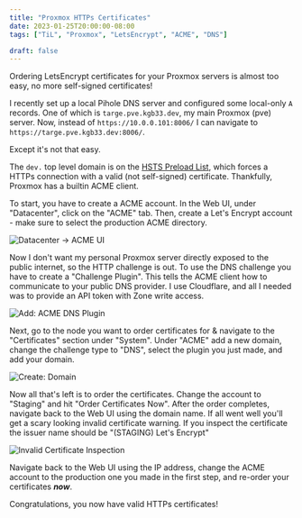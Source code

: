 ```yaml
---
title: "Proxmox HTTPs Certificates"
date: 2023-01-25T20:00:00-08:00
tags: ["TiL", "Proxmox", "LetsEncrypt", "ACME", "DNS"]

draft: false
---
```

Ordering LetsEncrypt certificates for your Proxmox servers is almost too easy,
no more self-signed certificates!

<!--more-->

I recently set up a local Pihole DNS server and configured some local-only `A`
records. One of which is `targe.pve.kgb33.dev`, my main Proxmox (pve) server.
Now, instead of `https://10.0.0.101:8006/` I can navigate to
`https://targe.pve.kgb33.dev:8006/`.


Except it's not that easy.


The `dev.` top level domain is on the [HSTS Preload
List](https://hstspreload.org/?domain=dev), which forces a HTTPs connection
with a valid (not self-signed) certificate. Thankfully, Proxmox has a builtin
ACME client.

To start, you have to create a ACME account. In the Web UI, under
"Datacenter", click on the "ACME" tab.
Then, create a Let's Encrypt account - make sure to select the production ACME directory.

![Datacenter -> ACME UI](/images/til/2023-02-25-proxmox-https-certs/datacenter-ui.png)


Now I don't want my personal Proxmox server directly exposed to the public
internet, so the HTTP challenge is out. To use the DNS challenge you have to
create a "Challenge Plugin". This tells the ACME client how to communicate to
your public DNS provider. I use Cloudflare, and all I needed was to provide an API token with Zone write access.

![Add: ACME DNS Plugin](/images/til/2023-02-25-proxmox-https-certs/add-acme-plugin.png)


Next, go to the node you want to order certificates for & navigate to the
"Certificates" section under "System". Under "ACME" add a new domain, change
the challenge type to "DNS", select the plugin you just made, and add your
domain.

![Create: Domain](/images/til/2023-02-25-proxmox-https-certs/create-domain.png)

Now all that's left is to order the certificates. Change the account to "Staging" and hit "Order Certificates Now".
After the order completes, navigate back to the Web UI using the domain name. If all went well you'll get a scary looking
invalid certificate warning. If you inspect the certificate the issuer name should be "(STAGING) Let's Encrypt"

![Invalid Certificate Inspection](/images/til/2023-02-25-proxmox-https-certs/certificate-inspection.png)

Navigate back to the Web UI using the IP address, change the ACME account to the production one you made in the first
step, and re-order your certificates ***now***.

Congratulations, you now have valid HTTPs certificates!
